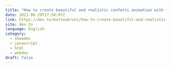 ```yaml
---
title: "How to create beautiful and realistic confetti animation with tsParticles"
date: 2021-06-29T17:50:07Z
link: https://dev.to/matteobruni/how-to-create-beautiful-and-realistic-confetti-animation-with-tsparticles-1lkm?utm_medium=RSS&utm_source=news.12bit.vn
site: dev.to
language: English
category:
  - showdev
  - javascript
  - html
  - webdev
draft: false
---
```

